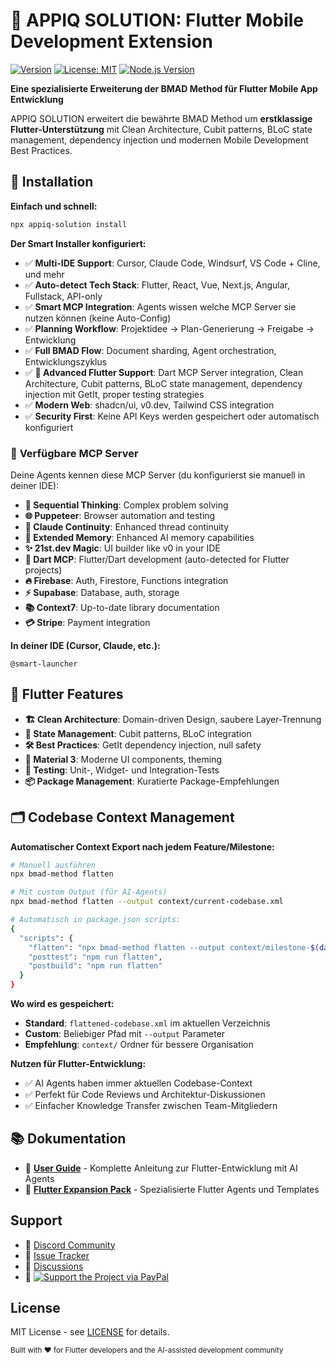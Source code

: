 # 📱 APPIQ SOLUTION: Flutter Mobile Development Extension

[![Version](https://img.shields.io/npm/v/appiq-solution?color=blue&label=version)](https://www.npmjs.com/package/appiq-solution)
[![License: MIT](https://img.shields.io/badge/License-MIT-yellow.svg)](LICENSE)
[![Node.js Version](https://img.shields.io/badge/node-%3E%3D20.0.0-brightgreen)](https://nodejs.org)

**Eine spezialisierte Erweiterung der BMAD Method für Flutter Mobile App Entwicklung**

APPIQ SOLUTION erweitert die bewährte BMAD Method um **erstklassige Flutter-Unterstützung** mit Clean Architecture, Cubit patterns, BLoC state management, dependency injection und modernen Mobile Development Best Practices.

## 🚀 Installation

**Einfach und schnell:**

```bash
npx appiq-solution install
```

**Der Smart Installer konfiguriert:**
- ✅ **Multi-IDE Support**: Cursor, Claude Code, Windsurf, VS Code + Cline, und mehr
- ✅ **Auto-detect Tech Stack**: Flutter, React, Vue, Next.js, Angular, Fullstack, API-only
- ✅ **Smart MCP Integration**: Agents wissen welche MCP Server sie nutzen können (keine Auto-Config)
- ✅ **Planning Workflow**: Projektidee → Plan-Generierung → Freigabe → Entwicklung
- ✅ **Full BMAD Flow**: Document sharding, Agent orchestration, Entwicklungszyklus
- ✅ **🎯 Advanced Flutter Support**: Dart MCP Server integration, Clean Architecture, Cubit patterns, BLoC state management, dependency injection mit GetIt, proper testing strategies
- ✅ **Modern Web**: shadcn/ui, v0.dev, Tailwind CSS integration
- ✅ **Security First**: Keine API Keys werden gespeichert oder automatisch konfiguriert

### 🎯 **Verfügbare MCP Server**

Deine Agents kennen diese MCP Server (du konfigurierst sie manuell in deiner IDE):

- **🧠 Sequential Thinking**: Complex problem solving
- **🌐 Puppeteer**: Browser automation and testing  
- **🔗 Claude Continuity**: Enhanced thread continuity
- **💾 Extended Memory**: Enhanced AI memory capabilities
- **✨ 21st.dev Magic**: UI builder like v0 in your IDE
- **📱 Dart MCP**: Flutter/Dart development (auto-detected for Flutter projects)
- **🔥 Firebase**: Auth, Firestore, Functions integration
- **⚡ Supabase**: Database, auth, storage
- **📚 Context7**: Up-to-date library documentation
- **💳 Stripe**: Payment integration

**In deiner IDE (Cursor, Claude, etc.):**
```
@smart-launcher
```

## 📱 Flutter Features

- **🏗️ Clean Architecture**: Domain-driven Design, saubere Layer-Trennung
- **🔄 State Management**: Cubit patterns, BLoC integration
- **🛠️ Best Practices**: GetIt dependency injection, null safety
- **🎨 Material 3**: Moderne UI components, theming
- **🧪 Testing**: Unit-, Widget- und Integration-Tests
- **📦 Package Management**: Kuratierte Package-Empfehlungen

## 🗂️ Codebase Context Management

**Automatischer Context Export nach jedem Feature/Milestone:**

```bash
# Manuell ausführen
npx bmad-method flatten

# Mit custom Output (für AI-Agents)
npx bmad-method flatten --output context/current-codebase.xml

# Automatisch in package.json scripts:
{
  "scripts": {
    "flatten": "npx bmad-method flatten --output context/milestone-$(date +%Y%m%d).xml",
    "posttest": "npm run flatten",
    "postbuild": "npm run flatten"
  }
}
```

**Wo wird es gespeichert:**
- **Standard**: `flattened-codebase.xml` im aktuellen Verzeichnis
- **Custom**: Beliebiger Pfad mit `--output` Parameter
- **Empfehlung**: `context/` Ordner für bessere Organisation

**Nutzen für Flutter-Entwicklung:**
- ✅ AI Agents haben immer aktuellen Codebase-Context
- ✅ Perfekt für Code Reviews und Architektur-Diskussionen
- ✅ Einfacher Knowledge Transfer zwischen Team-Mitgliedern

## 📚 Dokumentation

- 📖 **[User Guide](bmad-core/user-guide.md)** - Komplette Anleitung zur Flutter-Entwicklung mit AI Agents
- 📱 **[Flutter Expansion Pack](expansion-packs/bmad-flutter-mobile-dev/)** - Spezialisierte Flutter Agents und Templates

## Support

- 💬 [Discord Community](https://discord.gg/gk8jAdXWmj)
- 🐛 [Issue Tracker](https://github.com/bmadcode/bmad-method/issues)
- 💬 [Discussions](https://github.com/bmadcode/bmad-method/discussions)
- 💖 [![Support the Project via PayPal](https://becomingdeutsch.wordpress.com/wp-content/uploads/2019/08/buy-me-a-coffee-with-paypal.png)](https://www.paypal.com/paypalme/vhermann)

## License

MIT License - see [LICENSE](LICENSE) for details.

<sub>Built with ❤️ for Flutter developers and the AI-assisted development community</sub>
